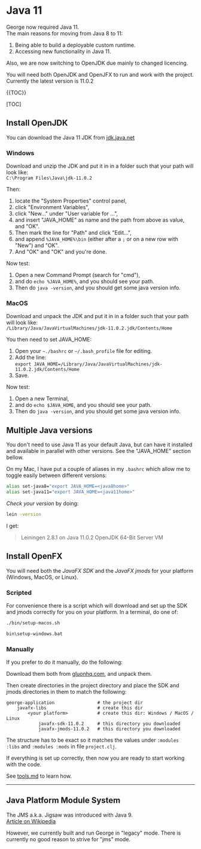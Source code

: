 # Java 11


George now required Java 11.  
The main reasons for moving from Java 8 to 11:
1. Being able to build a deployable custom runtime.
2. Accessing new functionality in Java 11.

Also, we are now switching to OpenJDK due mainly to changed licencing.

You will need both OpenJDK and OpenJFX to run and work with the project.  
Currently the latest version is 11.0.2


{{TOC}}

[TOC]


## Install OpenJDK

You can download the Java 11 JDK from [jdk.java.net](https://jdk.java.net/11)  


### Windows

Download and unzip the JDK and put it in in a folder such that your path will look like:  
`C:\Program Files\Java\jdk-11.0.2`

Then:  

1. locate the "System Properties" control panel,
2. click "Environment Variables", 
3. click "New..." under "User variable for ...", 
4. and insert "JAVA_HOME" as name and the path from above as value, and "OK".  
5. Then mark the line for "Path" and click "Edit...",
6. and append `%JAVA_HOME%\bin` (either after a `;` or on a new row with "New") and "OK". 
7. And "OK" and "OK" and you're done.

Now test:  

1. Open a new Command Prompt (search for "cmd"), 
2. and do `echo %JAVA_HOME%`, and you should see your path.  
3. Then do `java -version`, and you should get some java version info.


### MacOS

Download and unpack the JDK and put it in in a folder such that your path will look like:  
`/Library/Java/JavaVirtualMachines/jdk-11.0.2.jdk/Contents/Home`

You then need to set JAVA_HOME:

1. Open your `~./bashrc` or `~/.bash_profile` file for editing. 
2. Add the line:  <br>`export JAVA_HOME=/Library/Java/JavaVirtualMachines/jdk-11.0.2.jdk/Contents/Home`
3. Save.

Now test:
1. Open a new Terminal,
2. and do `echo $JAVA_HOME`, and you should see your path.
3. Then do `java -version`, and you should get some java version info.


## Multiple Java versions

You don't need to use Java 11 as your default Java, but can have it installed and available in parallel with other versions.  See the "JAVA_HOME" section bellow.

On my Mac, I have put a couple of aliases in my `.bashrc` which allow me to toggle easily between different versions:
```bash
alias set-java8="export JAVA_HOME=<java8home>"
alias set-java11="export JAVA_HOME=<java11home>"
```

_Check your version_ by doing:
```bash
lein -version
```
I get: 
> Leiningen 2.8.1 on Java 11.0.2 OpenJDK 64-Bit Server VM


## Install OpenFX

You will need both the _JavaFX SDK_ and the _JavaFX jmods_ for your platform (Windows, MacOS, or Linux).


### Scripted

For convenience there is a script which will download and set up the SDK and jmods correctly for you on your platform.
In a terminal, do one of:
```bash
./bin/setup-macos.sh
```

```cmd
bin\setup-windows.bat
```

### Manually

If you prefer to do it manually, do the following:

Download them both from [gluonhq.com](https://gluonhq.com/products/javafx/), and unpack them.

Then create directories in the project directory and place the SDK and jmods directories in them to match the following:

    george-application                # the project dir
        javafx-libs                   # create this dir
            <your platform>           # create this dir: Windows / MacOS / Linux
                javafx-sdk-11.0.2     # this directory you downloaded
                javafx-jmods-11.0.2   # this directory you downloaded

The structure has to be exact so it matches the values under `:modules :libs` and `:modules :mods` in file `project.clj`.

If everything is set up correctly, then now you are ready to start working with the code.

See [tools.md](tools.md) to learn how.


***

## Java Platform Module System

The JMS a.k.a. Jigsaw was introduced with Java 9.  
[Article on Wikipedia](https://en.wikipedia.org/wiki/Java_Platform_Module_System)

However, we currently built and run George in "legacy" mode.  There is currently no good reason to strive for "jms" mode.
